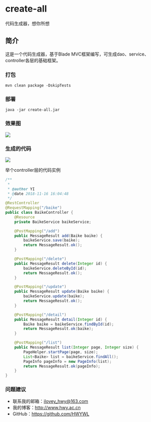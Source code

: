 # create-all
代码生成器，想你所想

## 简介
这是一个代码生成器，基于Blade MVC框架编写，可生成dao、service、controller各层的基础框架。

### 打包
```
mvn clean package -DskipTests
```

### 部署
```
java -jar create-all.jar
```

### 效果图
![](https://i.imgur.com/ZoYuTea.jpg)

### 生成的代码
![](https://i.imgur.com/IprQZQm.jpg)

举个controller层的代码实例
```java
/**
 *
 * @author YI
 * @date 2018-11-16 16:04:48
 */
@RestController
@RequestMapping("/baike")
public class BaikeController {
    @Resource
    private BaikeService baikeService;

    @PostMapping("/add")
    public MessageResult add(Baike baike) {
        baikeService.save(baike);
        return MessageResult.ok();
    }

    @PostMapping("/delete")
    public MessageResult delete(Integer id) {
        baikeService.deleteById(id);
        return MessageResult.ok();
    }

    @PostMapping("/update")
    public MessageResult update(Baike baike) {
        baikeService.update(baike);
        return MessageResult.ok();
    }

    @PostMapping("/detail")
    public MessageResult detail(Integer id) {
        Baike baike = baikeService.findById(id);
        return MessageResult.ok(baike);
    }

    @PostMapping("/list")
    public MessageResult list(Integer page, Integer size) {
        PageHelper.startPage(page, size);
        List<Baike> list = baikeService.findAll();
        PageInfo pageInfo = new PageInfo(list);
        return MessageResult.ok(pageInfo);
    }
}
```

### 问题建议

- 联系我的邮箱：ilovey_hwy@163.com
- 我的博客：http://www.hwy.ac.cn
- GitHub：https://github.com/HWYWL